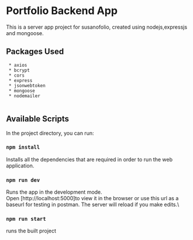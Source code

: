 # Portfolio Backend App
This is a server app project for susanofolio, created using nodejs,expressjs and mongoose.
## Packages Used
```
 * axios
 * bcrypt
 * cors
 * express
 * jsonwebtoken
 * mongoose
 * nodemailer
 
```
## Available Scripts
In the project directory, you can run:
### `npm install`
Installs all the dependencies that are required in order to run the web application.
### `npm run dev`
Runs the app in the development mode.\
Open [http://localhost:5000]to view it in the browser or use this url as a baseurl for testing in postman.
The server will reload if you make edits.\

### `npm run start`
runs the built project
